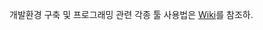 개발환경 구축 및 프로그래밍 관련 각종 툴 사용법은 [Wiki][1]를 참조하.  
  
  
[1]:https://github.com/pineland/pineland.github.com/wiki
